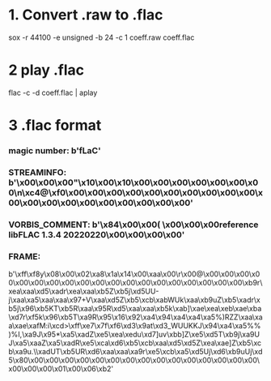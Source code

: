 # 1. Convert .raw to .flac
sox -r 44100 -e unsigned -b 24 -c 1 coeff.raw coeff.flac

# 2 play .flac
flac -c -d coeff.flac | aplay

# 3 .flac format

### magic number: b'fLaC'

### STREAMINFO: b'\x00\x00\x00"\x10\x00\x10\x00\x00\x00\x00\x00\x00\x00\n\xc4@\xf0\x00\x00\x00\x00\x00\x00\x00\x00\x00\x00\x00\x00\x00\x00\x00\x00\x00\x00\x00\x00'

### VORBIS_COMMENT: b'\x84\x00\x00( \x00\x00\x00reference libFLAC 1.3.4 20220220\x00\x00\x00\x00'

### FRAME:

b'\xff\xf8y\x08\x00\x02\xa8\x1a\x14\x00\xaa\x00\r\x00@\x00\x00\x00\x00\x00\x00\x00\x00\x00\x00\x00\x00\x00\x00\x00\x00\x00\x00\x00\xb9r\xea\xaa\xd5\xadr\xea\xaa\xb5Z\xb5j\xd5UU-j\xaa\xa5\xaa\xaa\x97+V\xaa\xd5Z\xb5\xcb\xabWUk\xaa\xb9uZ\xb5\xadr\xb5j\x96\xb5KT\xb5R\xaa\x95R\xd5\xaa\xaa\xb5k\xab]\xae\xea\xeb\xae\xba\xd7r\xf5k\x96\xb5T\xa9R\x95\x16\x92\xa4\x94\xa4\xa4\xa5%)RZZ\xaa\xaa\xae\xafM:i\xcd>\xff\xe7\x7f\xf6\xd3\x9at\xd3_WUUKKJ\x94\xa4\xa5%%)%I,\xa9J\x95*\xa5\xadZ\xe5\xea\xedu\xd7]uv\xbb]Z\xe5\xd5T\xb9j\xa9UJ\xa5\xaaZ\xa5\xadR\xe5\xca\xd6\xb5\xcb\xaa\xd5\xd5Z\xea\xae]Z\xb5\xcb\xa9u.\\\xadUT\xb5UR\xd6\xaa\xaa\xa9r\xe5\xcb\xa5\xd5Uj\xd6\xb9uUj\xd5\x80\x00\x00\x00\x00\x00\x00\x00\x00\x00\x00\x00\x00\x00\x00\x00\x00\x00\x00\x01\x00\x06\xb2'


